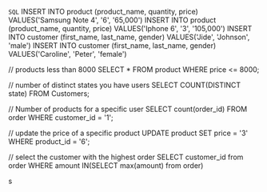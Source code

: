`SQL`
INSERT INTO product (product_name, quantity, price) VALUES('Samsung Note 4', '6', '65,000')
INSERT INTO product (product_name, quantity, price) VALUES('Iphone 6', '3', '105,000')
INSERT INTO customer (first_name, last_name, gender) VALUES('Jide', 'Johnson', 'male')
INSERT INTO customer (first_name, last_name, gender) VALUES('Caroline', 'Peter', 'female')


// products less than 8000
SELECT * FROM product WHERE price <= 8000;

// number of distinct states you have users
SELECT COUNT(DISTINCT state) FROM Customers;

// Number of products for a specific user
SELECT count(order_id) FROM order WHERE customer_id = '1';

// update the price of a specific product
UPDATE product SET price  = '3' WHERE product_id = '6';

// select the customer with the highest order
SELECT customer_id from order WHERE amount IN(SELECT max(amount) from order)




s




